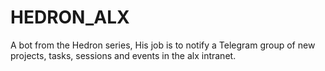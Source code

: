 # HEDRON_ALX
A bot from the Hedron series, His job is to notify a Telegram group of new projects, tasks, sessions and events in the alx intranet.
